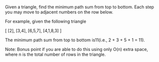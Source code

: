Given a triangle, find the minimum path sum from top to bottom. Each step you may move to adjacent numbers on the row below.

For example, given the following triangle

[
     [2],
    [3,4],
   [6,5,7],
  [4,1,8,3]
]

The minimum path sum from top to bottom is11(i.e., 2 + 3 + 5 + 1 = 11).

Note: 
Bonus point if you are able to do this using only O(n) extra space, where n is the total number of rows in the triangle.